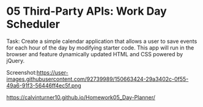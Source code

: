 # 05 Third-Party APIs: Work Day Scheduler

Task: Create a simple calendar application that allows a user to save events for each hour of the day by modifying starter code. This app will run in the browser and feature dynamically updated HTML and CSS powered by jQuery.

Screenshot:https://user-images.githubusercontent.com/92739989/150663424-29a3402c-0f55-49a6-91f3-56446ff4ec5f.png

https://calvinturner10.github.io/Homework05_Day-Planner/
